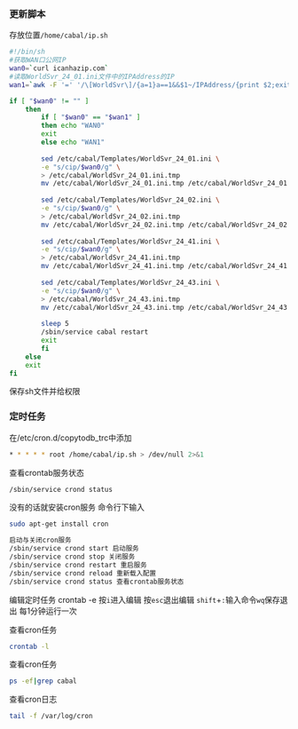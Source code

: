 ### 更新脚本
存放位置`/home/cabal/ip.sh`
```bash
#!/bin/sh
#获取WAN口公网IP
wan0=`curl icanhazip.com`
#读取WorldSvr_24_01.ini文件中的IPAddress的IP
wan1=`awk -F '=' '/\[WorldSvr\]/{a=1}a==1&&$1~/IPAddress/{print $2;exit}' /etc/cabal/WorldSvr_24_01.ini`

if [ "$wan0" != "" ]
	then
		if [ "$wan0" == "$wan1" ]
		then echo "WAN0"
		exit
		else echo "WAN1"
		
		sed /etc/cabal/Templates/WorldSvr_24_01.ini \
		-e "s/cip/$wan0/g" \
		> /etc/cabal/WorldSvr_24_01.ini.tmp
		mv /etc/cabal/WorldSvr_24_01.ini.tmp /etc/cabal/WorldSvr_24_01.ini
				
		sed /etc/cabal/Templates/WorldSvr_24_02.ini \
		-e "s/cip/$wan0/g" \
		> /etc/cabal/WorldSvr_24_02.ini.tmp
		mv /etc/cabal/WorldSvr_24_02.ini.tmp /etc/cabal/WorldSvr_24_02.ini
				
		sed /etc/cabal/Templates/WorldSvr_24_41.ini \
		-e "s/cip/$wan0/g" \
		> /etc/cabal/WorldSvr_24_41.ini.tmp
		mv /etc/cabal/WorldSvr_24_41.ini.tmp /etc/cabal/WorldSvr_24_41.ini
				
		sed /etc/cabal/Templates/WorldSvr_24_43.ini \
		-e "s/cip/$wan0/g" \
		> /etc/cabal/WorldSvr_24_43.ini.tmp
		mv /etc/cabal/WorldSvr_24_43.ini.tmp /etc/cabal/WorldSvr_24_43.ini
		
		sleep 5
		/sbin/service cabal restart
		exit
		fi
	else
	exit
fi
```
保存sh文件并给权限

### 定时任务

在/etc/cron.d/copytodb_trc中添加
```bash
* * * * * root /home/cabal/ip.sh > /dev/null 2>&1
```

查看crontab服务状态
```bash
/sbin/service crond status
```

没有的话就安装cron服务
命令行下输入
```bash
sudo apt-get install cron
```

```bash
启动与关闭cron服务
/sbin/service crond start 启动服务
/sbin/service crond stop 关闭服务
/sbin/service crond restart 重启服务
/sbin/service crond reload 重新载入配置
/sbin/service crond status 查看crontab服务状态
```

编辑定时任务
crontab -e
按`i`进入编辑
按`esc`退出编辑
`shift`+`:`输入命令`wq`保存退出
每1分钟运行一次

查看cron任务

```bash
crontab -l
```

查看cron任务

```bash
ps -ef|grep cabal
```
查看cron日志
```bash
tail -f /var/log/cron
```
